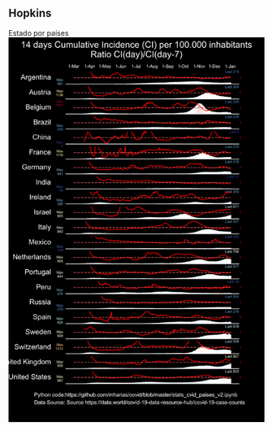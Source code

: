 ## Hopkins
Estado por países
![Estado por provincias](https://github.com/mharias/covid/blob/master/hopkins/graficos/temporal_por_paises_hasta.png)
